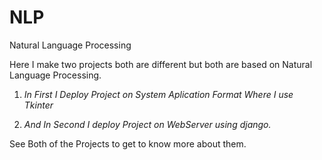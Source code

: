 # NLP
Natural Language Processing

Here I make two projects both are different but both are based on Natural Language Processing.

1) *In First I Deploy Project on System Aplication Format Where I use Tkinter*

2) *And In Second I deploy Project on WebServer using django.*

See Both of the Projects to get to know more about them.
